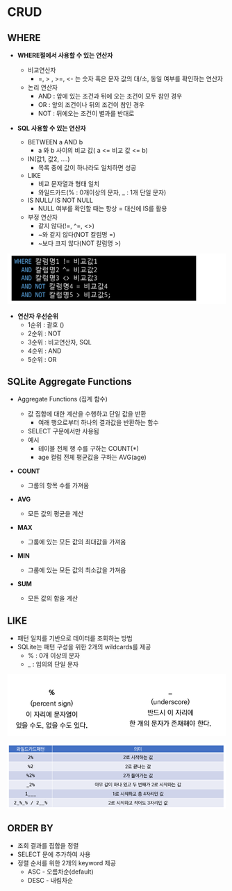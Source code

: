 # CRUD

## WHERE

- __WHERE절에서 사용할 수 있는 연산자__
  - 비교연산자
    - =, > , >=, <- 는 숫자 혹은 문자 값의 대/소, 동일 여부를 확인하는 연산자
  - 논리 연산자
    - AND : 앞에 있는 조건과 뒤에 오는 조건이 모두 참인 경우
    - OR : 앞의 조건이나 뒤의 조건이 참인 경우
    - NOT : 뒤에오는 조건이 별과를 반대로

- __SQL 사용할 수 있는 연산자__
  - BETWEEN a AND b
    - a 와 b 사이의 비교 값( a <= 비교 값 <= b)
  - IN(값1, 값2, ....)
    - 목록 중에 값이 하나라도 일치하면 성공
  - LIKE
    - 비교 문자열과 형태 일치
    - 와일드카드(% : 0개이상의 문자, _ : 1개 단일 문자)
  - IS NULL/ IS NOT NULL
    - NULL 여부를 확인할 때는 항상 = 대신에 IS를 활용
  - 부정 연산자
    - 같지 않다(!=, ^=, <>)
    - ~와 같지 않다(NOT 칼럼명 =)
    - ~보다 크지 않다(NOT 칼럼명 >)

![image-20230109153123799](assets/image-20230109153123799.png)

- __연산자 우선순위__
  - 1순위 : 괄호 ()
  - 2순위 : NOT
  - 3순위 : 비교연산자, SQL
  - 4순위 : AND
  - 5순위 : OR

## SQLite Aggregate Functions
- Aggregate Functions (집계 함수)
  - 값 집합에 대한 계산을 수행하고 단일 값을 반환
    - 여래 행으로부터 하나의 결과값을 반환하는 함수
  - SELECT 구문에서만 사용됨
  - 예시
    - 테이블 전체 행 수를 구하는 COUNT(*)
    - age 컬럼 전체 평균값을 구하는 AVG(age)
- __COUNT__
  - 그룹의 항목 수를 가져옴

- __AVG__
  - 모든 값의 평균을 계산

- __MAX__
  - 그룹에 있는 모든 값의 최대값을 가져옴

- __MIN__
  - 그룹에 있는 모든 값의 최소값을 가져옴

- __SUM__
  - 모든 값의 합을 계산


## LIKE

- 패턴 일치를 기반으로 데이터를 조회하는 방법
- SQLite는 패턴 구성을 위한 2개의 wildcards를 제공
  - % : 0개 이상의 문자
  - _ : 임의의 단일 문자

![image-20230109153606847](assets/image-20230109153606847.png)

![image-20230109153642170](assets/image-20230109153642170.png)



## ORDER BY

- 조회 결과를 집합을 정렬
- SELECT 문에 추가하여 사용
- 정렬 순서를 위한 2개의 keyword 제공
  - ASC - 오름차순(default)
  - DESC - 내림차순







